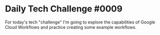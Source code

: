 # Daily Tech Challenge #0009

For today's tech "challenge" I'm going to explore the capabilities of Google
Cloud Workflows and practice creating some example workflows.
